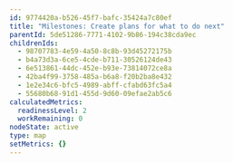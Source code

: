 ```yaml
---
id: 9774420a-b526-45f7-bafc-35424a7c80ef
title: "Milestones: Create plans for what to do next"
parentId: 5de51286-7771-4102-9b86-194c38cda9ec
childrenIds:
  - 98707783-4e59-4a50-8c8b-93d45272175b
  - b4a73d3a-6ce5-4cde-b711-30526124de43
  - 6e513861-44dc-452e-b93e-73814072ce8a
  - 42ba4f99-3758-485a-b6a8-f20b2ba8e432
  - 1e2e34c6-bfc5-4989-abff-cfabd63fc5a4
  - 55680b68-91d1-455d-9d60-09efae2ab5c6
calculatedMetrics:
  readinessLevel: 2
  workRemaining: 0
nodeState: active
type: map
setMetrics: {}
---
```

